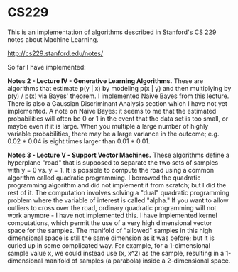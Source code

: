 # CS229

This is an implementation of algorithms described in Stanford's CS 229 notes about Machine Learning.

http://cs229.stanford.edu/notes/

So far I have implemented:

**Notes 2 - Lecture IV - Generative Learning Algorithms.**  These are algorithms that estimate p(y | x) by modeling p(x | y) and then multiplying by p(y) / p(x) via Bayes' theorem.  I implemented Naive Bayes from this lecture.  There is also a Gaussian Discriminant Analysis section which I have not yet implemented.  A note on Naive Bayes: it seems to me that the estimated probabilities will often be 0 or 1 in the event that the data set is too small, or maybe even if it is large.  When you multiple a large number of highly variable probabilities, there may be a large variance in the outcome; e.g. 0.02 * 0.04 is eight times larger than 0.01 * 0.01.

**Notes 3 - Lecture V - Support Vector Machines.**  These algorithms define a hyperplane "road" that is supposed to separate the two sets of samples with y = 0 vs. y = 1.  It is possible to compute the road using a common algorithm called quadratic programming.  I borrowed the quadratic programming algorithm and did not implement it from scratch; but I did the rest of it.  The computation involves solving a "dual" quadratic programming problem where the variable of interest is called "alpha."  If you want to allow outliers to cross over the road, ordinary quadratic programming will not work anymore - I have not implemented this.  I have implemented kernel computations, which permit the use of a very high dimensional vector space for the samples.  The manifold of "allowed" samples in this high dimensional space is still the same dimension as it was before; but it is curled up in some complicated way.  For example, for a 1-dimensional sample value x, we could instead use (x, x^2) as the sample, resulting in a 1-dimensional manifold of samples (a parabola) inside a 2-dimensional space.
